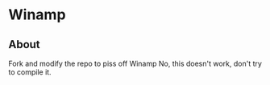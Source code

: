 # Winamp

## About
Fork and modify the repo to piss off Winamp
No, this doesn't work, don't try to compile it.
